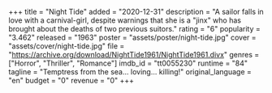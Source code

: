 +++
title = "Night Tide"
added = "2020-12-31"
description = "A sailor falls in love with a carnival-girl, despite warnings that she is a \"jinx\" who has brought about the deaths of two previous suitors."
rating = "6"
popularity = "3.462"
released = "1963"
poster = "assets/poster/night-tide.jpg"
cover = "assets/cover/night-tide.jpg"
file = "https://archive.org/download/NightTide1961/NightTide1961.divx"
genres = ["Horror", "Thriller", "Romance"]
imdb_id = "tt0055230"
runtime = "84"
tagline = "Temptress from the sea… loving… killing!"
original_language = "en"
budget = "0"
revenue = "0"
+++